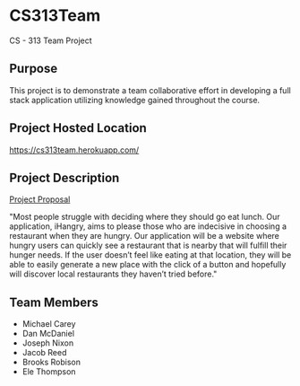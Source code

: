# CS313Team
CS - 313 Team Project

## Purpose
This project is to demonstrate a team collaborative effort in developing a full stack application utilizing knowledge gained throughout the course.

## Project Hosted Location
<a href="https://cs313team.herokuapp.com/">https://cs313team.herokuapp.com/</a>

## Project Description
<a href="https://docs.google.com/document/d/12ICpw06PWAILqWMi6fGvil4nBqkiN91hkjCIs-aIs9Y/">Project Proposal</a>

"Most people struggle with deciding where they should go eat lunch. Our application, iHangry, aims to please those who are indecisive in choosing a restaurant when they are hungry. Our application will be a website where hungry users can quickly see a restaurant that is nearby that will fulfill their hunger needs. If the user doesn’t feel like eating at that location, they will be able to easily generate a new place with the click of a button and hopefully will discover local restaurants they haven’t tried before."

## Team Members
<ul>
<li>Michael Carey</li>
<li>Dan McDaniel</li>
<li>Joseph Nixon</li>
<li>Jacob Reed</li>
<li>Brooks Robison</li>
<li>Ele Thompson</li>
</ul>
